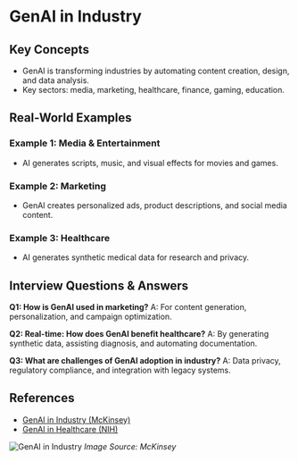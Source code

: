 # GenAI in Industry

## Key Concepts
- GenAI is transforming industries by automating content creation, design, and data analysis.
- Key sectors: media, marketing, healthcare, finance, gaming, education.

## Real-World Examples

### Example 1: Media & Entertainment
- AI generates scripts, music, and visual effects for movies and games.

### Example 2: Marketing
- GenAI creates personalized ads, product descriptions, and social media content.

### Example 3: Healthcare
- AI generates synthetic medical data for research and privacy.

## Interview Questions & Answers

**Q1: How is GenAI used in marketing?**
A: For content generation, personalization, and campaign optimization.

**Q2: Real-time: How does GenAI benefit healthcare?**
A: By generating synthetic data, assisting diagnosis, and automating documentation.

**Q3: What are challenges of GenAI adoption in industry?**
A: Data privacy, regulatory compliance, and integration with legacy systems.

## References
- [GenAI in Industry (McKinsey)](https://www.mckinsey.com/featured-insights/mckinsey-explainers/what-is-generative-ai)
- [GenAI in Healthcare (NIH)](https://www.nih.gov/news-events/nih-research-matters/artificial-intelligence-healthcare)

![GenAI in Industry](https://www.mckinsey.com/~/media/mckinsey/featured%20insights/mckinsey%20explainers/what%20is%20generative%20ai/og-image-what-is-generative-ai.jpg)
*Image Source: McKinsey*
